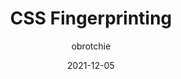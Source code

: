 ---
author: obrotchie
date: 2021-12-05
tags:
  - css
  - security
  - privacy
target_url: https://csstracking.dev/
title: CSS Fingerprinting
---